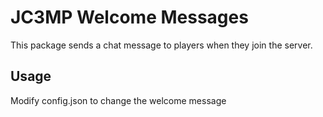 # JC3MP Welcome Messages

This package sends a chat message to players when they join the server.

## Usage

Modify config.json to change the welcome message
